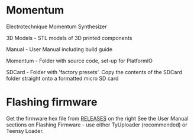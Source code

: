 # Momentum
Electrotechnique Momentum Synthesizer

3D Models - STL models of 3D printed components

Manual - User Manual including build guide

Momentum - Folder with source code, set-up for PlatformIO

SDCard - Folder with 'factory presets'. Copy the contents of the SDCard folder straight onto a formatted micro SD card

# Flashing firmware
Get the firmware hex file from [RELEASES](https://github.com/ElectroTechnique/Momentum/releases) on the right
See the User Manual sections on Flashing Firmware - use either TyUploader (recommended) or Teensy Loader.
